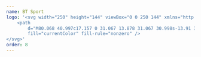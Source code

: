 ```yaml
---
name: BT Sport
logo: '<svg width="250" height="144" viewBox="0 0 250 144" xmlns="http://www.w3.org/2000/svg">
    <path
        d="M80.068 40.997c17.157 0 31.067 13.878 31.067 30.998s-13.91 31.001-31.067 31.001c-17.158 0-31.066-13.88-31.066-31 0-17.121 13.908-30.999 31.066-30.999zm-.015 3.822c-15.06 0-27.27 12.183-27.27 27.211 0 15.028 12.21 27.21 27.27 27.21 15.061 0 27.27-12.182 27.27-27.21s-12.209-27.21-27.27-27.21zm44.834 16.425c3.214 0 5.293.93 5.293.93v4.618l-.073-.03-.126-.05-.18-.069-.232-.084c-.894-.318-2.633-.846-4.291-.846-1.804 0-2.651.491-2.651 1.513 0 2.903 8.66 2.766 8.66 9.075 0 4.596-3.119 6.74-7.941 6.74-3.337 0-6.126-1.115-6.126-1.115V77.38s2.903 1.25 5.7 1.25c1.936 0 2.842-.49 2.842-1.801 0-3.317-8.61-2.593-8.61-9.292 0-4.452 3.872-6.292 7.735-6.292zm33.256.005l.227.003c4.619.095 8.092 3.105 8.092 10.801 0 5.943-2.589 10.94-8.377 10.94-6.233 0-8.379-4.603-8.379-10.841 0-7.357 3.51-10.903 8.437-10.903zm-17.566.249c3.758 0 7.339 2.028 7.339 6.977 0 4.05-2.282 7.27-7.957 7.27h-1.02v6.892h-5.269V61.498zm35.319 0c4.267 0 7.321 2.323 7.321 6.762 0 3.096-1.595 4.874-3.553 5.741l5.134 8.636h-5.626l-4.06-7.461h-.853v7.46h-5.27V61.499zm24.105 0v4.228h-4.878v16.91h-5.27v-16.91h-4.877v-4.228h15.025zm-127.1-.1c3.926 0 6.588 2.545 6.588 5.91 0 2.895-2.044 4.197-2.044 4.197s2.663 1.299 2.663 4.703c0 3.86-3.005 6.296-6.917 6.296h-8.606V61.4zm23.632-.038v4.879h-4.956v16.2h-5.085v-16.2h-4.76v-4.88h14.8zm61.607 4.408c-2.584 0-3.044 3.275-3.044 6.294 0 2.666.247 6.469 2.972 6.469 2.433 0 3.021-2.947 3.021-6.384 0-3.27-.412-6.379-2.949-6.379zm-86.253 8.084h-2.543v4.098h2.663c1.583 0 2.476-.784 2.476-2.027 0-1.145-.789-2.072-2.596-2.072zm67.978-8.09h-.926v5.72h.926c1.768 0 2.922-.793 2.922-2.964 0-2.331-1.479-2.757-2.922-2.757zm35.319 0h-.925v5.23h.925c1.769-.011 2.922-.86 2.922-2.645 0-2.026-1.478-2.586-2.922-2.586zm-103.297-.238h-2.543v4.099h2.663c1.583 0 2.476-.785 2.476-2.027 0-1.145-.789-2.072-2.596-2.072z"
        fill="currentColor" fill-rule="nonzero" />
</svg>'
order: 8
---
```

